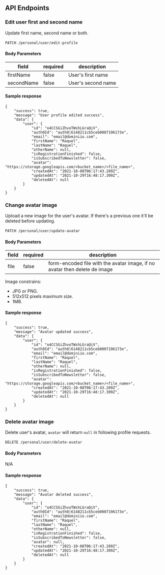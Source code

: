 ## API Endpoints

### Edit user first and second name

Update first name, second name or both.
\
\
`PATCH /personal/user/edit-profile`

#### Body Parameters

| field       | required  | description                                               |
| ------      |  -------- | --------------------------------------------------------- |
| firstName   | false     | User's first name                                 |
| secondName  | false     | User's second name |

#### Sample response
```
{
    "success": true,
    "message": "User profile edited success",
    "data": {
        "user": {
            "id": "o4CCSGiZhvoTWshLGraQiV",
            "auth0Id": "auth0|6148211cb5ceb0007196173e",
            "email": "email@dominiio.com",
            "firstName": "Raquel",
            "lastName": "Raquel",
            "otherName": null,
            "isRegistrationFinished": false,
            "isSubscribedToNewsletter": false,
            "avatar": "https://storage.googleapis.com/<bucket_name>/<file_name>",
            "createdAt": "2021-10-08T06:17:43.289Z",
            "updatedAt": "2021-10-29T16:48:17.309Z",
            "deletedAt": null
        }
    }
}
```

### Change avatar image

Upload a new image for the user's avatar. If there's a previous one it'll be deleted before updating.
\
\
`PATCH /personal/user/update-avatar`

#### Body Parameters

| field       | required  | description                                                                 |
| ------      | --------  | --------------------------------------------------------------------------  |
| file        | false      | form-encoded file with the avatar image, if no avatar then delete de image |

Image constrains:

 - JPG or PNG.
 - 512x512 pixels maximum size.
 - 1MB.

#### Sample response
```
{
    "success": true,
    "message": "Avatar updated success",
    "data": {
        "user": {
            "id": "o4CCSGiZhvoTWshLGraQiV",
            "auth0Id": "auth0|6148211cb5ceb0007196173e",
            "email": "email@dominiio.com",
            "firstName": "Raquel",
            "lastName": "Raquel",
            "otherName": null,
            "isRegistrationFinished": false,
            "isSubscribedToNewsletter": false,
            "avatar": "https://storage.googleapis.com/<bucket_name>/<file_name>",
            "createdAt": "2021-10-08T06:17:43.289Z",
            "updatedAt": "2021-10-29T16:48:17.309Z",
            "deletedAt": null
        }
    }
}
```

### Delete avatar image

Delete user's avatar, `avatar` will return `null` in following profile requests.
\
\
`DELETE /personal/user/delete-avatar`

#### Body Parameters

N/A

#### Sample response
```
{
    "success": true,
    "message": "Avatar deleted success",
    "data": {
        "user": {
            "id": "o4CCSGiZhvoTWshLGraQiV",
            "auth0Id": "auth0|6148211cb5ceb0007196173e",
            "email": "email@dominiio.com",
            "firstName": "Raquel",
            "lastName": "Raquel",
            "otherName": null,
            "isRegistrationFinished": false,
            "isSubscribedToNewsletter": false,
            "avatar": null,
            "createdAt": "2021-10-08T06:17:43.289Z",
            "updatedAt": "2021-10-29T16:48:17.309Z",
            "deletedAt": null
        }
    }
}
```
